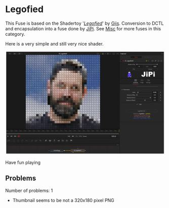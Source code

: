 # Legofied

This Fuse is based on the Shadertoy '_[Legofied](https://www.shadertoy.com/view/XtBSzy)_' by [Gijs](https://www.shadertoy.com/user/Gijs). Conversion to DCTL and encapsulation into a fuse done by [JiPi](../../Site/Profiles/JiPi.md). See [Misc](README.md) for more fuses in this category.

<!-- +++ DO NOT REMOVE THIS COMMENT +++ DO NOT ADD OR EDIT ANY TEXT BEFORE THIS LINE +++ IT WOULD BE A REALLY BAD IDEA +++ -->

Here is a very simple and still very nice shader.

[![Legofied](Legofied.png)](Legofied.fuse)


Have fun playing

<!-- +++ DO NOT REMOVE THIS COMMENT +++ DO NOT EDIT ANY TEXT THAT COMES AFTER THIS LINE +++ TRUST ME: JUST DON'T DO IT +++ -->

## Problems

Number of problems: 1

- Thumbnail seems to be not a 320x180 pixel PNG



